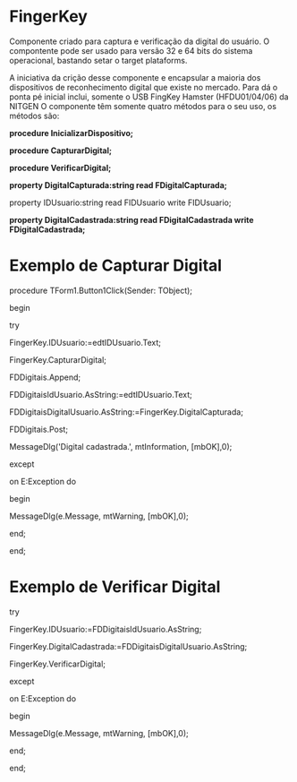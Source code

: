 # FingerKey
Componente criado para captura e verificação da digital do usuário.
O compontente pode ser usado para versão 32 e 64 bits do sistema operacional, bastando setar o target plataforms.</p>

A iniciativa da crição desse componente e encapsular a maioria dos dispositivos de reconhecimento digital que existe no mercado.
Para dá o ponta pé inicial inclui, somente o USB FingKey Hamster (HFDU01/04/06) da NITGEN
O componente têm somente quatro métodos para o seu uso, os métodos são:</p>
</p>
<b>procedure InicializarDispositivo;</b></p>
<b>procedure CapturarDigital;</b></p>
<b>procedure VerificarDigital;</b></p>
<b>property DigitalCapturada:string read  FDigitalCapturada;</b></p>
property IDUsuario:string read FIDUsuario write FIDUsuario;</b></p>
<b>property DigitalCadastrada:string read FDigitalCadastrada write FDigitalCadastrada;</b></p>
</p>
</p>
<b><h1>Exemplo de Capturar Digital</h1></b></p>
procedure TForm1.Button1Click(Sender: TObject);</p>
begin</p>
  try</p>
      FingerKey.IDUsuario:=edtIDUsuario.Text;</p>
      FingerKey.CapturarDigital;</p>
      FDDigitais.Append;</p>
      FDDigitaisIdUsuario.AsString:=edtIDUsuario.Text;</p>
      FDDigitaisDigitalUsuario.AsString:=FingerKey.DigitalCapturada;</p>
      FDDigitais.Post;</p>  
      MessageDlg('Digital cadastrada.', mtInformation, [mbOK],0);</p>     
  except</p>
     on E:Exception do</p>
     begin</p>        
        MessageDlg(e.Message, mtWarning, [mbOK],0);</p>
     end;</p>
  end;</p>
  
<b><h1>Exemplo de Verificar Digital</h1></b></p>
try</p>
    FingerKey.IDUsuario:=FDDigitaisIdUsuario.AsString;</p>
    FingerKey.DigitalCadastrada:=FDDigitaisDigitalUsuario.AsString;</p>
    FingerKey.VerificarDigital;</p>
except</p>
   on E:Exception do</p>
   begin</p>
      MessageDlg(e.Message, mtWarning, [mbOK],0);</p>
   end;</p>
end;</p>

